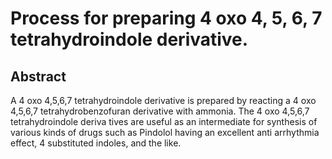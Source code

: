 # Process for preparing 4 oxo 4, 5, 6, 7 tetrahydroindole derivative.

## Abstract
A 4 oxo 4,5,6,7 tetrahydroindole derivative is prepared by reacting a 4 oxo 4,5,6,7 tetrahydrobenzofuran derivative with ammonia. The 4 oxo 4,5,6,7 tetrahydroindole deriva tives are useful as an intermediate for synthesis of various kinds of drugs such as Pindolol having an excellent anti arrhythmia effect, 4 substituted indoles, and the like.